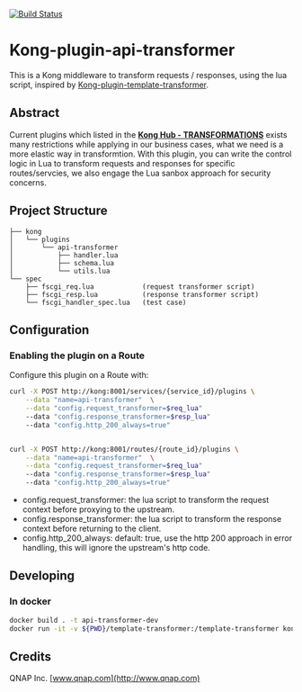 [![Build Status](https://travis-ci.org/andersenq/kong-plugin-api-transformer.svg?branch=master)](https://travis-ci.org/andersenq/kong-plugin-api-transformer)

# Kong-plugin-api-transformer

This is a Kong middleware to transform requests / responses, using the lua script, inspired by [Kong-plugin-template-transformer](https://github.com/stone-payments/kong-plugin-template-transformer).

## Abstract

Current plugins which listed in the **[Kong Hub - TRANSFORMATIONS](https://docs.konghq.com/hub/#transformations)** exists many restrictions while applying in our business cases, what we need is a more elastic way in transformtion. With this plugin, you can write the control logic in Lua to transform requests and responses for specific routes/servcies, we also engage the Lua sanbox approach for security concerns.

## Project Structure

```
├── kong
│   └── plugins
│       └── api-transformer
│           ├── handler.lua
│           ├── schema.lua
│           └── utils.lua
└── spec                         
    ├── fscgi_req.lua            (request transformer script)
    ├── fscgi_resp.lua           (response transformer script) 
    └── fscgi_handler_spec.lua   (test case)
```


## Configuration

### Enabling the plugin on a Route

Configure this plugin on a Route with:

```bash
curl -X POST http://kong:8001/services/{service_id}/plugins \
    --data "name=api-transformer"  \
    --data "config.request_transformer=$req_lua"
    --data "config.response_transformer=$resp_lua"
    --data "config.http_200_always=true"


curl -X POST http://kong:8001/routes/{route_id}/plugins \
    --data "name=api-transformer"  \
    --data "config.request_transformer=$req_lua"
    --data "config.response_transformer=$resp_lua"
    --data "config.http_200_always=true"
```

- config.request_transformer: the lua script to transform the request context before proxying to the upstream.
- config.response_transformer: the lua script to transform the response context before returning to the client.
- config.http_200_always: default: true, use the http 200 approach in error handling, this will ignore the upstream's http code.

## Developing

### In docker

```bash
docker build . -t api-transformer-dev
docker run -it -v ${PWD}/template-transformer:/template-transformer kong-plugin-template-transformer-dev bash
```

## Credits

QNAP Inc. [www.qnap.com](http://www.qnap.com)